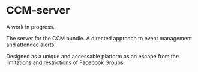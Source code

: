 # CCM-server

A work in progress.

The server for the CCM bundle. A directed approach to event management and attendee alerts. 

Designed as a unique and accessable platform as an escape from the limitations and restrictions of Facebook Groups.
